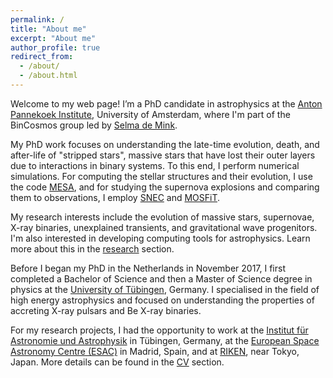```yaml
---
permalink: /
title: "About me"
excerpt: "About me"
author_profile: true
redirect_from: 
  - /about/
  - /about.html
---
```


Welcome to my web page! I’m a PhD candidate in astrophysics at the [Anton Pannekoek Institute](https://api.uva.nl/), University of Amsterdam, where I'm part of the 
BinCosmos group led by [Selma de Mink](http://www.selmademink.com/). 


My PhD work focuses on understanding the late-time evolution, death, 
and after-life of "stripped stars", massive stars that have lost
their outer layers due to interactions in binary systems. To 
this end, I perform numerical simulations. For computing the 
stellar structures and their evolution, I use the code [MESA](http://mesa.sourceforge.net/), 
and for studying the supernova explosions and comparing them to observations, I employ [SNEC](https://stellarcollapse.org/SNEC) 
and [MOSFiT](https://mosfit.readthedocs.io/en/latest/#).

My research interests include the evolution of massive stars, 
supernovae, X-ray binaries, unexplained transients, and 
 gravitational wave progenitors. I'm also interested in developing computing tools for astrophysics. 
 Learn more about this in 
 the [research](/research/) section.
 
Before I began my PhD in the Netherlands in November 2017, I first 
completed a Bachelor of Science and then a Master of 
Science degree in physics at the 
[University of Tübingen](https://uni-tuebingen.de/), Germany. I specialised in the field of high energy astrophysics and 
 focused on understanding the properties of accreting X-ray pulsars and Be X-ray binaries. 

For my research projects, I had the opportunity to work at the [Institut für Astronomie und Astrophysik](https://uni-tuebingen.de/fakultaeten/mathematisch-naturwissenschaftliche-fakultaet/fachbereiche/physik/institute/astronomie-astrophysik/institut/astronomie/forschung/prof-santangelo-abteilung-hochenergieastrophysik/)
in Tübingen, Germany, at the [European Space Astronomy Centre (ESAC)](https://www.esa.int/About_Us/ESAC) in Madrid, Spain, 
and at [RIKEN](https://www.riken.jp/en/research/labs/rnc/high_ener_astro/), near Tokyo, Japan. More details can be found in the [CV](/cv/) section.



 
 
 
 
 